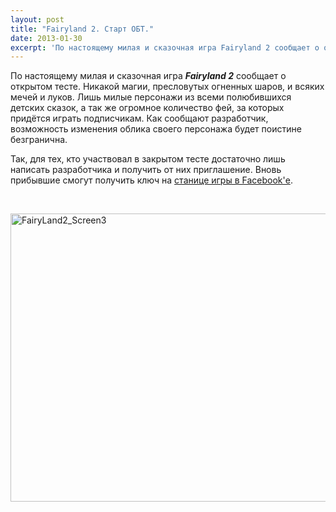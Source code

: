 ```yaml
---
layout: post
title: "Fairyland 2. Старт ОБТ."
date: 2013-01-30
excerpt: 'По настоящему милая и сказочная игра Fairyland 2 сообщает о открытом тесте....'
---
```


По настоящему милая и сказочная игра <em><strong>Fairyland 2</strong></em> сообщает о открытом тесте. Никакой магии, пресловутых огненных шаров, и всяких мечей и луков. Лишь милые персонажи из всеми полюбившихся детских сказок, а так же огромное количество фей, за которых придётся играть подписчикам. Как сообщают разработчик, возможность изменения облика своего персонажа будет поистине безгранична.

Так, для тех, кто участвовал в закрытом тесте достаточно лишь написать разработчика и получить от них приглашение. Вновь прибывшие смогут получить ключ на <a href="https://www.facebook.com/FairyLand2SEA">станице игры в Facebook'е</a>.

&nbsp;

<a href="http://gamersoul.ru/fairyland-2-%d1%81%d1%82%d0%b0%d1%80%d1%82-%d0%be%d0%b1%d1%82/fairyland2_screen3/" rel="attachment wp-att-1052"><img class="wp-image-1052 aligncenter" alt="FairyLand2_Screen3" src="http://gamersoul.ru/wp-content/uploads/2013/01/FairyLand2_Screen3.jpg" width="614" height="461" /></a>